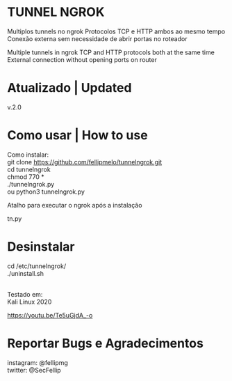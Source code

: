 # TUNNEL NGROK
Multiplos tunnels no ngrok
Protocolos TCP e HTTP ambos ao mesmo tempo
Conexão externa sem necessidade de abrir portas no roteador

Multiple tunnels in ngrok TCP and HTTP protocols both at the same time External connection without opening ports on router

# Atualizado | Updated
v.2.0
# Como usar | How to use
Como instalar: <br/>
git clone https://github.com/fellipmelo/tunnelngrok.git <br/>
cd tunnelngrok <br/>
chmod 770 * <br/>
./tunnelngrok.py <br/>
ou python3 tunnelngrok.py <br/>

Atalho para executar o ngrok após a instalação <br/>

tn.py

# Desinstalar

cd /etc/tunnelngrok/ <br/>
./uninstall.sh <br/> <br/>


Testado em: <br/>
Kali Linux 2020

https://youtu.be/Te5uGjdA_-o

# Reportar Bugs e Agradecimentos
instagram: @fellipmg <br/>
twitter: @SecFellip
